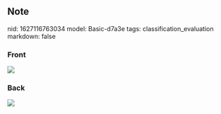 ## Note
nid: 1627116763034
model: Basic-d7a3e
tags: classification_evaluation
markdown: false

### Front
<img src="paste-3eed23471a5ab0678458b04c8ffbd92f468712b7.jpg">

### Back
<img src="paste-b30917bac82e2981bfaa9a37a6015f434c7db873.jpg">
